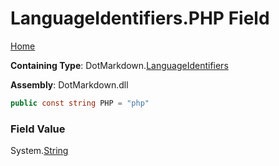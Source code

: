 <a name="_top"></a>

# LanguageIdentifiers\.PHP Field

[Home](../../../README.md#_top)

**Containing Type**: DotMarkdown\.[LanguageIdentifiers](../README.md#_top)

**Assembly**: DotMarkdown\.dll

```csharp
public const string PHP = "php"
```

### Field Value

System\.[String](https://docs.microsoft.com/en-us/dotnet/api/system.string)